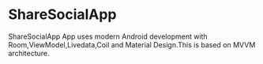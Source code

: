 # ShareSocialApp
ShareSocialApp App uses modern Android development with Room,ViewModel,Livedata,Coil and Material Design.This is based on MVVM architecture.
